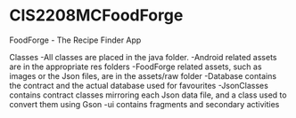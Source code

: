 # CIS2208MCFoodForge
FoodForge - The Recipe Finder App

Classes
-All classes are placed in the java folder.
-Android related assets are in the appropriate res folders
-FoodForge related assets, such as images or the Json files, are in the assets/raw folder
-Database contains the contract and the actual database used for favourites
-JsonClasses contains contract classes mirroring each Json data file, and a class used to convert them using Gson
-ui contains fragments and secondary activities